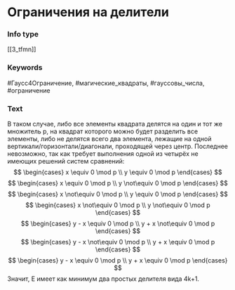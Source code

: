 # Ограничения на делители
### Info type
[[3_tfmn]]
### Keywords
#Гаусс4Ограничение, #магические_квадраты, #гауссовы_числа, #ограничение
### Text
В таком случае, либо все элементы квадрата делятся на один и тот же множитель p, на квадрат которого можно будет разделить все элементы, либо не делятся всего два элемента, лежащие на одной вертикали/горизонтали/диагонали, проходящей через центр. Последнее невозможно, так как требует выполнения одной из четырёх не имеющих решений систем сравнений:
$$
\begin{cases}
x \equiv 0 \mod p \\
y \equiv 0 \mod p
\end{cases}
$$
$$
\begin{cases}
x \equiv 0 \mod p \\
y \not\equiv 0 \mod p
\end{cases}
$$
$$
\begin{cases}
x \not\equiv 0 \mod p \\
y \equiv 0 \mod p
\end{cases}
$$
$$
\begin{cases}
x \not\equiv 0 \mod p \\
y \not\equiv 0 \mod p
\end{cases}
$$
$$
\begin{cases}
y - x \equiv 0 \mod p \\
y + x \not\equiv 0 \mod p
\end{cases}
$$
$$
\begin{cases}
y - x \not\equiv 0 \mod p \\
y + x \equiv 0 \mod p
\end{cases}
$$
$$
\begin{cases}
y - x \equiv 0 \mod p \\
y + x \equiv 0 \mod p
\end{cases}
$$
Значит, E имеет как минимум два простых делителя вида 4k+1.